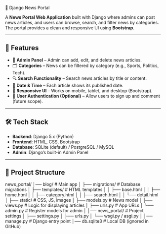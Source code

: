 📰 Django News Portal

A **News Portal Web Application** built with Django where admins can post news articles, and users can browse, search, and filter news by categories.  
The portal provides a clean and responsive UI using **Bootstrap**.

---

## 🚀 Features

- 📝 **Admin Panel** – Admin can add, edit, and delete news articles.
- 🗂 **Categories** – News can be filtered by category (e.g., Sports, Politics, Tech).
- 🔍 **Search Functionality** – Search news articles by title or content.
- 📅 **Date & Time** – Each article shows its published date.
- 📱 **Responsive UI** – Works on mobile, tablet, and desktop (Bootstrap).
- 👤 **User Authentication (Optional)** – Allow users to sign up and comment (future scope).

---

## 🛠️ Tech Stack

- **Backend**: Django 5.x (Python)
- **Frontend**: HTML, CSS, Bootstrap
- **Database**: SQLite (default) / PostgreSQL / MySQL
- **Admin**: Django’s built-in Admin Panel

---

## 📂 Project Structure

news_portal/
│── blog/ # Main app
│ ├── migrations/ # Database migrations
│ ├── templates/ # HTML templates
│ │ ├── base.html
│ │ ├── home.html
│ │ ├── category.html
│ │ ├── search.html
│ │ └── detail.html
│ ├── static/ # CSS, JS, images
│ ├── models.py # News model
│ ├── views.py # Logic for displaying articles
│ ├── urls.py # App URLs
│ └── admin.py # Register models for admin
│
│── news_portal/ # Project settings
│ ├── settings.py
│ ├── urls.py
│ └── wsgi.py / asgi.py
│
│── manage.py # Django entry point
│── db.sqlite3 # Local DB (ignored in GitHub)

